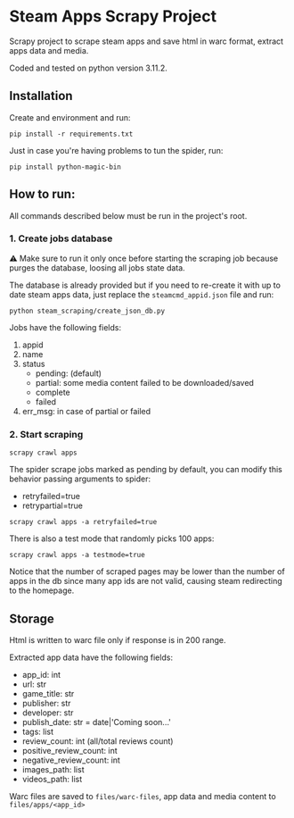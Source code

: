 # Steam Apps Scrapy Project

Scrapy project to scrape steam apps and save html in warc format, extract apps data and media.

Coded and tested on python version 3.11.2.

## Installation

Create and environment and run:

`pip install -r requirements.txt`

Just in case you're having problems to tun the spider, run:

`pip install python-magic-bin`

## How to run:

All commands described below must be run in the project's root.

### 1. Create jobs database

⚠️ Make sure to run it only once before starting the scraping job because purges the database, loosing all jobs state
data.

The database is already provided but if you need to re-create it with up to date steam apps data, just
replace the `steamcmd_appid.json` file and run:

`python steam_scraping/create_json_db.py`

Jobs have the following fields:

1. appid
2. name
3. status
    - pending: (default)
    - partial: some media content failed to be downloaded/saved
    - complete
    - failed
4. err_msg: in case of partial or failed

### 2. Start scraping

`scrapy crawl apps`

The spider scrape jobs marked as pending by default, you can modify this behavior passing arguments to spider:

- retryfailed=true
- retrypartial=true

`scrapy crawl apps -a retryfailed=true`

There is also a test mode that randomly picks 100 apps:

`scrapy crawl apps -a testmode=true`

Notice that the number of scraped pages may be lower than the number of apps in the db since many app ids are not valid,
causing steam redirecting to the homepage.

## Storage

Html is written to warc file only if response is in 200 range.

Extracted app data have the following fields:

- app_id: int
- url: str
- game_title: str
- publisher: str
- developer: str
- publish_date: str = date|'Coming soon...'
- tags: list
- review_count: int (all/total reviews count)
- positive_review_count: int
- negative_review_count: int
- images_path: list
- videos_path: list

Warc files are saved to `files/warc-files`, app data and media content to `files/apps/<app_id>`
